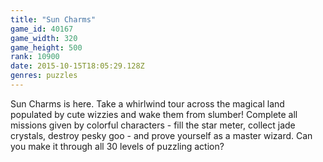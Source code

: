 ```yaml
---
title: "Sun Charms"
game_id: 40167
game_width: 320
game_height: 500
rank: 10900
date: 2015-10-15T18:05:29.128Z
genres: puzzles
---
```

Sun Charms is here. Take a whirlwind tour across the magical land populated by cute wizzies and wake them from slumber!  Complete all missions given by colorful characters - fill the star meter, collect jade crystals, destroy pesky goo - and prove yourself as a master wizard.  Can you make it through all 30 levels of puzzling action?